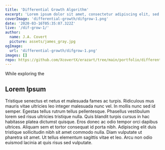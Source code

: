 ```yaml
---
title: 'Differential Growth Algorithm'
excerpt: 'Lorem ipsum dolor sit amet, consectetur adipiscing elit, sed do eiusmod tempor incididunt ut labore et dolore magna aliqua. Praesent elementum facilisis leo vel fringilla est ullamcorper eget. At imperdiet dui accumsan sit amet nulla facilities morbi tempus.'
coverImage: 'differential-growth/difgrow-1.png'
date: '2020-03-16T05:35:07.322Z'
live: '/dif-grow-1/'
author:
  name: J.A. Covert
  picture: assets/james_gray.jpg
ogImage:
  url: 'differential-growth/difgrow-1.png'
images: []
repo: https://github.com/XcovertX/erazart/tree/main/portfolio/differential-growth-core/demo-1
---
```


While exploring the

## Lorem Ipsum

Tristique senectus et netus et malesuada fames ac turpis. Ridiculous mus mauris vitae ultricies leo integer malesuada nunc vel. In mollis nunc sed id semper. Egestas tellus rutrum tellus pellentesque. Phasellus vestibulum lorem sed risus ultricies tristique nulla. Quis blandit turpis cursus in hac habitasse platea dictumst quisque. Eros donec ac odio tempor orci dapibus ultrices. Aliquam sem et tortor consequat id porta nibh. Adipiscing elit duis tristique sollicitudin nibh sit amet commodo nulla. Diam vulputate ut pharetra sit amet. Ut tellus elementum sagittis vitae et leo. Arcu non odio euismod lacinia at quis risus sed vulputate.